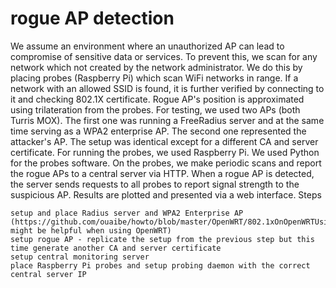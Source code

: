 # rogue AP detection 

We assume an environment where an unauthorized AP can lead to compromise of sensitive data or services. To prevent this, we scan for any network which not created by the network administrator. We do this by placing probes (Raspberry Pi) which scan WiFi networks in range. If a network with an allowed SSID is found, it is further verified by connecting to it and checking 802.1X certificate. Rogue AP's position is approximated using trilateration from the probes.
For testing, we used two APs (both Turris MOX). The first one was running a FreeRadius server and at the same time serving as a WPA2 enterprise AP. The second one represented the attacker's AP. The setup was identical except for a different CA and server certificate. For running the probes, we used Raspberry Pi. We used Python for the probes software.
On the probes, we make periodic scans and report the rogue APs to a central server via HTTP. When a rogue AP is detected, the server sends requests to all probes to report signal strength to the suspicious AP. Results are plotted and presented via a web interface.
Steps

    setup and place Radius server and WPA2 Enterprise AP (https://github.com/ouaibe/howto/blob/master/OpenWRT/802.1xOnOpenWRTUsingFreeRadius.md might be helpful when using OpenWRT)
    setup rogue AP - replicate the setup from the previous step but this time generate another CA and server certificate
    setup central monitoring server
    place Raspberry Pi probes and setup probing daemon with the correct central server IP

